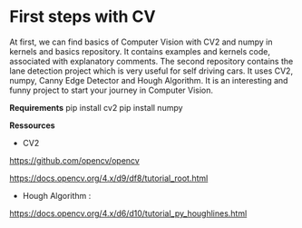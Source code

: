 # First steps with CV

At first, we can find basics of Computer Vision with CV2 and numpy in kernels and basics repository.
It contains examples and kernels code, associated with explanatory comments.
The second repository contains the lane detection project which is very useful for self driving cars.
It uses CV2, numpy, Canny Edge Detector and Hough Algorithm.
It is an interesting and funny project to start your journey in Computer Vision.

**Requirements**
pip install cv2
pip install numpy

**Ressources**
* CV2

https://github.com/opencv/opencv

https://docs.opencv.org/4.x/d9/df8/tutorial_root.html

* Hough Algorithm :

https://docs.opencv.org/4.x/d6/d10/tutorial_py_houghlines.html
